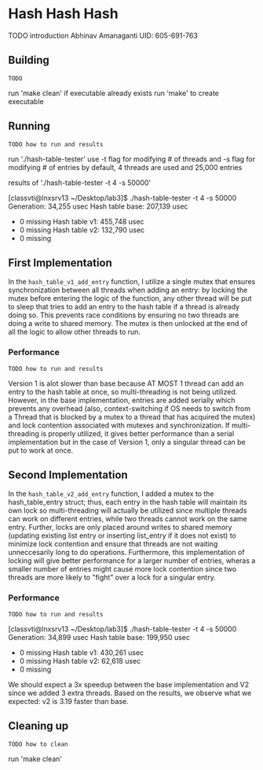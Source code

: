 # Hash Hash Hash
TODO introduction
Abhinav Amanaganti 
UID: 605-691-763
## Building
```shell
TODO
```
run 'make clean' if executable already exists
run 'make' to create executable
## Running
```shell
TODO how to run and results
```
run './hash-table-tester' use -t flag for modifying # of threads and -s flag for modifying # of entries
by default, 4 threads are used and 25,000 entries

results of './hash-table-tester -t 4 -s 50000'

[classvti@lnxsrv13 ~/Desktop/lab3]$ ./hash-table-tester -t 4 -s 50000
Generation: 34,255 usec
Hash table base: 207,139 usec
  - 0 missing
Hash table v1: 455,748 usec
  - 0 missing
Hash table v2: 132,790 usec
  - 0 missing


## First Implementation
In the `hash_table_v1_add_entry` function, I utilize a single mutex that ensures synchronization between all threads when adding an entry: by locking the mutex before entering the logic of the function, any other thread will be put to sleep that tries to add an entry to the hash table if a thread is already doing so. This prevents race conditions by ensuring no two threads are doing a write to shared memory. The mutex is then unlocked at the end of all the logic to allow other threads to run.

### Performance
```shell
TODO how to run and results
```
Version 1 is alot slower than base because AT MOST 1 thread can add an entry to the hash table at once, so multi-threading is not being utilized. However, in the base implementation, entries are added serially which prevents any overhead (also, context-switching if OS needs to switch from a Thread that is blocked by a mutex to a thread that has acquired the mutex) and lock contention associated with mutexes and synchronization. If multi-threading is properly utilized, it gives better performance than a serial implementation but in the case of Version 1, only a singular thread can be put to work at once. 

## Second Implementation
In the `hash_table_v2_add_entry` function, I added a mutex to the hash_table_entry struct; thus, each entry in the hash table will maintain its own lock so multi-threading will actually be utilized since multiple threads can work on different entries, while two threads cannot work on the same entry. Further, locks are only placed around writes to shared memory (updating existing list entry or inserting list_entry if it does not exist) to minimize lock contention and ensure that threads are not waiting unneccesarily long to do operations. Furthermore, this implementation of locking will give better performance for a larger number of entries, wheras a smaller number of entries might cause more lock contention since two threads are more likely to "fight" over a lock for a singular entry. 

### Performance
```shell
TODO how to run and results
```
[classvti@lnxsrv13 ~/Desktop/lab3]$ ./hash-table-tester -t 4 -s 50000
Generation: 34,899 usec
Hash table base: 199,950 usec
  - 0 missing
Hash table v1: 430,261 usec
  - 0 missing
Hash table v2: 62,618 usec
  - 0 missing
  
We should expect a 3x speedup between the base implementation and V2 since we added 3 extra threads. Based on the results, we observe what we expected: v2 is 3.19 faster than base. 

## Cleaning up
```shell
TODO how to clean
```
run 'make clean'
